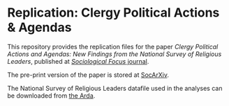 # Replication: Clergy Political Actions & Agendas

This repository provides the replication files for the paper *Clergy Political Actions and Agendas: New Findings from the National Survey of Religious Leaders*, published at [*Sociological Focus* journal](https://www.tandfonline.com/doi/full/10.1080/00380237.2024.2357784).

The pre-print version of the paper is stored at [SocArXiv](https://osf.io/preprints/socarxiv/c6qen/).

The National Survey of Religious Leaders datafile used in the analyses can be downloaded from [the Arda](https://thearda.com/data-archive?fid=NSRL).
